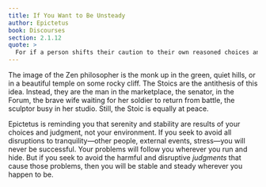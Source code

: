 ```yaml
---
title: If You Want to Be Unsteady
author: Epictetus
book: Discourses
section: 2.1.12
quote: >
  For if a person shifts their caution to their own reasoned choices and the acts of those choices, they will at the same time gain the will to avoid, but if they shift their caution away from their own reasoned choices to things not under their control, seeking to avoid what is controlled by others, they will then be agitated, fearful, and unstable.
---
```


The image of the Zen philosopher is the monk up in the green, quiet hills, or in a beautiful temple on some rocky cliff. The Stoics are the antithesis of this idea. Instead, they are the man in the marketplace, the senator, in the Forum, the brave wife waiting for her soldier to return from battle, the sculptor busy in her studio. Still, the Stoic is equally at peace.

Epictetus is reminding you that serenity and stability are results of your choices and judgment, not your environment. If you seek to avoid all disruptions to tranquility—other people, external events, stress—you will never be successful. Your problems will follow you wherever you run and hide. But if you seek to avoid the harmful and disruptive _judgments_ that cause those problems, then you will be stable and steady wherever you happen to be.
